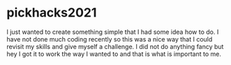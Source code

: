 # pickhacks2021
I just wanted to create something simple that I had some idea how to do. I have not done much coding recently so this was a nice way that I could revisit my skills and give myself a challenge. I did not do anything fancy but hey I got it to work the way I wanted to and that is what is important to me.